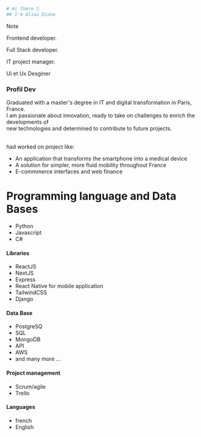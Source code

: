```bash
# Hi there 👋
## I'm Aliou Dione
```
> [!note] 
> Frontend developer.
> 
> Full Stack developer.
> 
> IT project manager.
> 
> Ui et Ux Desginer

### Profil Dev
Graduated with a master's degree in IT and digital transformation in Paris, France.<br>
I am passionate about innovation, ready to take on challenges to enrich the developments of <br>
new technologies and determined to contribute to future projects.

<br> had worked on project like:<br>
- An application that transforms the smartphone into a medical device
- A solution for simpler, more fluid mobility throughout France
- E-commmerce interfaces and web finance 


# Programming language and Data Bases 
- Python
- Javascript
- C#
#### Libraries
- ReactJS
- NextJS
- Express
- React Native for mobile application
- TailwindCSS
- Django
#### Data Base
- PostgreSQ
- SQL
- MongoDB
- API
- AWS
- and many more ... 
#### Project management
- Scrum/agile
- Trello

#### Languages
- french
- English










